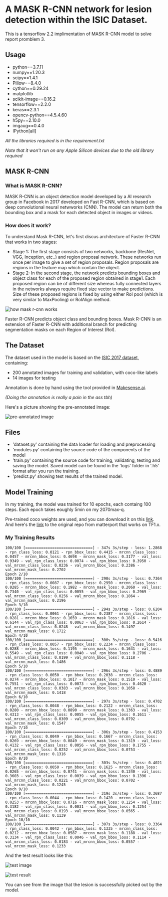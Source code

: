 # A MASK R-CNN network for lesion detection within the ISIC Dataset.
This is a tensorflow 2.2 implimentation of MASK R-CNN model to solve report promblem 3.

## Usage
 - python==3.7.11
 - numpy==1.20.3
 - scipy==1.4.1
 - Pillow==8.4.0
 - cython==0.29.24
 - matplotlib
 - scikit-image==0.16.2
 - tensorflow==2.2.0
 - keras==2.3.1
 - opencv-python==4.5.4.60
 - h5py==2.10.0
 - imgaug==0.4.0
 - IPython[all]

*All the libraries required is in the requirement.txt*

*Note that it won't run on any Apple Silicon devices due to the old library required*


## MASK R-CNN 

### What is MASK R-CNN?
MASK R-CNN is an object detection model developed by a AI research group in Facebook in 2017 developed on Fast R-CNN, which is based on deep convolutional neural netwworks (CNN). The model can return both the bounding box and a mask for each detected object in images or videos.

### How does it work?
To understand Mask R-CNN, let's first discus architecture of Faster R-CNN that works in two stages:

 - Stage 1: The first stage consists of two networks, backbone (ResNet, VGG, Inception, etc..) and region proposal network. These networks run once per image to give a set of region proposals. Region proposals are regions in the feature map which contain the object.
 - Stage 2: In the second stage, the network predicts bounding boxes and object class for each of the proposed region obtained in stage1. Each proposed region can be of different size whereas fully connected layers in the networks always require fixed size vector to make predictions. Size of these proposed regions is fixed by using either RoI pool (which is very similar to MaxPooling) or RoIAlign method.

 ![how mask r-cnn works](https://github.com/wotahman/PatternFlow/blob/topic-recognition/recognition/s4764115-MASK-RCNN/documentation/how_maskrcnn_works.png)

Faster R-CNN predicts object class and bounding boxes. Mask R-CNN is an extension of Faster R-CNN with additional branch for predicting segmentation masks on each Region of Interest (RoI).


## The Dataset
The dataset used in the model is based on the [ISIC 2017 dataset](https://challenge.isic-archive.com/data/#2017), containing:
 - 200 annotated images for training and validation, with coco-like labels
 - 14 images for testing

Annotation is done by hand using the tool provided in [Makesense.ai](https://www.makesense.ai/).

*(Doing the annotation is really a pain in the ass tbh)*

Here's a picture showing the pre-annotated image:

![pre-annotated image](https://github.com/wotahman/PatternFlow/blob/topic-recognition/recognition/s4764115-MASK-RCNN/documentation/Figure_1.png)


## Files
 - 'dataset.py' containing the data loader for loading and preprocessing
 - 'modules.py' containing the source code of the components of the model
 - 'train.py' containing the source code for training, validating, testing and saving the model. Saved model can be found in the 'logs' folder in '.h5' format after you run the training.
 - 'predict.py' showing test results of the trained model.


## Model Training
In my training, the model was trained for 10 epochs, each containg 100 steps.
Each epoch takes eoughly 5min on my 2070max-q.

Pre-trained coco weights are used, and you can download it on this [link](https://github.com/matterport/Mask_RCNN/releases/download/v2.0/mask_rcnn_coco.h5).
And here's the [link](https://github.com/matterport/Mask_RCNN) to the original repo from matterport that works on TF1.x.

### My Training Results
```
100/100 [==============================] - 347s 3s/step - loss: 1.2868 - rpn_class_loss: 0.0121 - rpn_bbox_loss: 0.4415 - mrcnn_class_loss: 0.0457 - mrcnn_bbox_loss: 0.4698 - mrcnn_mask_loss: 0.3177 - val_loss: 0.9349 - val_rpn_class_loss: 0.0074 - val_rpn_bbox_loss: 0.3950 - val_mrcnn_class_loss: 0.0236 - val_mrcnn_bbox_loss: 0.2386 - val_mrcnn_mask_loss: 0.2702
Epoch 2/10
100/100 [==============================] - 290s 3s/step - loss: 0.7364 - rpn_class_loss: 0.0087 - rpn_bbox_loss: 0.2950 - mrcnn_class_loss: 0.0285 - mrcnn_bbox_loss: 0.1982 - mrcnn_mask_loss: 0.2060 - val_loss: 0.7340 - val_rpn_class_loss: 0.0055 - val_rpn_bbox_loss: 0.2969 - val_mrcnn_class_loss: 0.0256 - val_mrcnn_bbox_loss: 0.1864 - val_mrcnn_mask_loss: 0.2196
Epoch 3/10
100/100 [==============================] - 294s 3s/step - loss: 0.6204 - rpn_class_loss: 0.0061 - rpn_bbox_loss: 0.2387 - mrcnn_class_loss: 0.0281 - mrcnn_bbox_loss: 0.1659 - mrcnn_mask_loss: 0.1816 - val_loss: 0.6144 - val_rpn_class_loss: 0.0063 - val_rpn_bbox_loss: 0.2614 - val_mrcnn_class_loss: 0.0248 - val_mrcnn_bbox_loss: 0.1497 - val_mrcnn_mask_loss: 0.1722
Epoch 4/10
100/100 [==============================] - 300s 3s/step - loss: 0.5416 - rpn_class_loss: 0.0057 - rpn_bbox_loss: 0.2234 - mrcnn_class_loss: 0.0288 - mrcnn_bbox_loss: 0.1195 - mrcnn_mask_loss: 0.1641 - val_loss: 0.5549 - val_rpn_class_loss: 0.0040 - val_rpn_bbox_loss: 0.2706 - val_mrcnn_class_loss: 0.0199 - val_mrcnn_bbox_loss: 0.1118 - val_mrcnn_mask_loss: 0.1486
Epoch 5/10
100/100 [==============================] - 296s 3s/step - loss: 0.4889 - rpn_class_loss: 0.0050 - rpn_bbox_loss: 0.2038 - mrcnn_class_loss: 0.0274 - mrcnn_bbox_loss: 0.1017 - mrcnn_mask_loss: 0.1510 - val_loss: 0.7551 - val_rpn_class_loss: 0.0073 - val_rpn_bbox_loss: 0.4620 - val_mrcnn_class_loss: 0.0383 - val_mrcnn_bbox_loss: 0.1058 - val_mrcnn_mask_loss: 0.1418
Epoch 6/10
100/100 [==============================] - 297s 3s/step - loss: 0.4702 - rpn_class_loss: 0.0048 - rpn_bbox_loss: 0.2122 - mrcnn_class_loss: 0.0280 - mrcnn_bbox_loss: 0.0890 - mrcnn_mask_loss: 0.1363 - val_loss: 0.4313 - val_rpn_class_loss: 0.0055 - val_rpn_bbox_loss: 0.1611 - val_mrcnn_class_loss: 0.0309 - val_mrcnn_bbox_loss: 0.0792 - val_mrcnn_mask_loss: 0.1547
Epoch 7/10
100/100 [==============================] - 306s 3s/step - loss: 0.4153 - rpn_class_loss: 0.0049 - rpn_bbox_loss: 0.1667 - mrcnn_class_loss: 0.0269 - mrcnn_bbox_loss: 0.0849 - mrcnn_mask_loss: 0.1319 - val_loss: 0.4132 - val_rpn_class_loss: 0.0056 - val_rpn_bbox_loss: 0.1755 - val_mrcnn_class_loss: 0.0252 - val_mrcnn_bbox_loss: 0.0753 - val_mrcnn_mask_loss: 0.1316
Epoch 8/10
100/100 [==============================] - 303s 3s/step - loss: 0.4021 - rpn_class_loss: 0.0050 - rpn_bbox_loss: 0.1625 - mrcnn_class_loss: 0.0265 - mrcnn_bbox_loss: 0.0741 - mrcnn_mask_loss: 0.1340 - val_loss: 0.3603 - val_rpn_class_loss: 0.0039 - val_rpn_bbox_loss: 0.1396 - val_mrcnn_class_loss: 0.0221 - val_mrcnn_bbox_loss: 0.0702 - val_mrcnn_mask_loss: 0.1245
Epoch 9/10
100/100 [==============================] - 319s 3s/step - loss: 0.3687 - rpn_class_loss: 0.0044 - rpn_bbox_loss: 0.1420 - mrcnn_class_loss: 0.0253 - mrcnn_bbox_loss: 0.0716 - mrcnn_mask_loss: 0.1254 - val_loss: 0.3182 - val_rpn_class_loss: 0.0031 - val_rpn_bbox_loss: 0.1254 - val_mrcnn_class_loss: 0.0193 - val_mrcnn_bbox_loss: 0.0565 - val_mrcnn_mask_loss: 0.1139
Epoch 10/10
100/100 [==============================] - 307s 3s/step - loss: 0.3364 - rpn_class_loss: 0.0042 - rpn_bbox_loss: 0.1335 - mrcnn_class_loss: 0.0212 - mrcnn_bbox_loss: 0.0587 - mrcnn_mask_loss: 0.1188 - val_loss: 0.3134 - val_rpn_class_loss: 0.0046 - val_rpn_bbox_loss: 0.1114 - val_mrcnn_class_loss: 0.0183 - val_mrcnn_bbox_loss: 0.0557 - val_mrcnn_mask_loss: 0.1233
```

And the test result looks like this:

![test image](https://github.com/wotahman/PatternFlow/blob/topic-recognition/recognition/s4764115-MASK-RCNN/documentation/output1.png)

![test result](https://github.com/wotahman/PatternFlow/blob/topic-recognition/recognition/s4764115-MASK-RCNN/documentation/output.png)

You can see from the image that the lesion is successfully picked out by the model.